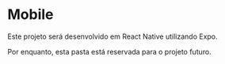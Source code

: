 # Mobile

Este projeto será desenvolvido em React Native utilizando Expo. 

Por enquanto, esta pasta está reservada para o projeto futuro.

